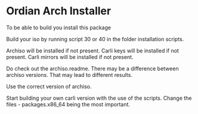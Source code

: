 # Ordian Arch Installer

To be able to build you install this package

Build your iso by running script 30 or 40 in the folder
installation scripts.

Archiso will be installed if not present.
Carli keys will be installed if not present.
Carli mirrors will be installed if not present.

Do check out the archiso.readme. There may be a difference between archiso 
versions. That may lead to different results.

Use the correct version of archiso.

Start building your own carli version with the use of the scripts.
Change the files - packages.x86_64 being the most important.
